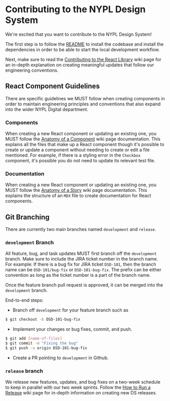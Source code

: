 # Contributing to the NYPL Design System

We're excited that you want to contribute to the NYPL Design System!

The first step is to follow the [README](/README.md) to install the codebase and install the dependencies in order to be able to start the local development workflow.

Next, make sure to read the [Contributing to the React Library](https://github.com/NYPL/nypl-design-system/wiki/Contributing-to-the-React-Library) wiki page for an in-depth explanation on creating meaningful updates that follow our engineering conventions.

## React Component Guidelines

There are specific guidelines we MUST follow when creating components in order to maintain engineering principles and conventions that also expand into the wider NYPL Digital department.

### Components

When creating a new React component or updating an existing one, you MUST follow the [Anatomy of a Component](https://github.com/NYPL/nypl-design-system/wiki/Anatomy-of-a-Component) wiki page documentation. This explains all the files that make up a React component though it's possible to create or update a component without needing to create or edit a file mentioned. For example, if there is a styling error in the `Checkbox` component, it's possible you do not need to update its relevant test file.

### Documentation

When creating a new React component or updating an existing one, you MUST follow the [Anatomy of a Story](https://github.com/NYPL/nypl-design-system/wiki/Anatomy-of-a-Story) wiki page documentation. This explains the structure of an `MDX` file to create documentation for React components.

## Git Branching

There are currently two main branches named `development` and `release`.

### `development` Branch

All feature, bug, and task updates MUST first branch off the `development` branch. Make sure to include the JIRA ticket number in the branch name. For example: If there is a bug fix for JIRA ticket `DSD-101`, then the branch name can be `DSD-101/bug-fix` or `DSD-101-bug-fix`. The prefix can be either convention as long as the ticket number is a part of the branch name.

Once the feature branch pull request is approved, it can be merged into the `development` branch.

End-to-end steps:

- Branch off `development` for your feature branch such as

```sh
$ git checkout -b DSD-101-bug-fix
```

- Implement your changes or bug fixes, commit, and push.

```sh
$ git add [name-of-files]
$ git commit -m "Fixing the bug"
$ git push -u origin DSD-101-bug-fix
```

- Create a PR pointing to `development` in Github.

### `release` branch

We release new features, updates, and bug fixes on a two-week schedule to keep in parallel with our two week sprints. Follow the [How to Run a Release](https://github.com/NYPL/nypl-design-system/wiki/How-to-Run-a-Release) wiki page for in-depth information on creating new DS releases.
